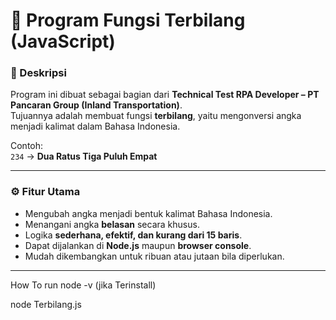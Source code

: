 # 🧮 Program Fungsi Terbilang (JavaScript)

### 📌 Deskripsi
Program ini dibuat sebagai bagian dari **Technical Test RPA Developer – PT Pancaran Group (Inland Transportation)**.  
Tujuannya adalah membuat fungsi **terbilang**, yaitu mengonversi angka menjadi kalimat dalam Bahasa Indonesia.

Contoh:  
`234` → **Dua Ratus Tiga Puluh Empat**

---

### ⚙️ Fitur Utama
- Mengubah angka menjadi bentuk kalimat Bahasa Indonesia.
- Menangani angka **belasan** secara khusus.
- Logika **sederhana, efektif, dan kurang dari 15 baris**.
- Dapat dijalankan di **Node.js** maupun **browser console**.
- Mudah dikembangkan untuk ribuan atau jutaan bila diperlukan.

---

How To run
node -v (jika Terinstall)

node Terbilang.js
